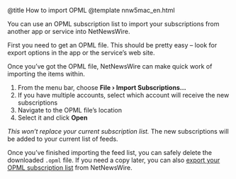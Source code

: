 @title How to import OPML
@template nnw5mac_en.html

You can use an OPML subscription list to import your subscriptions from another app or service into NetNewsWire.

First you need to get an OPML file. This should be pretty easy – look for export options in the app or the service’s web site.

Once you’ve got the OPML file, NetNewsWire can make quick work of importing the items within.

1. From the menu bar, choose **File › Import Subscriptions…**
2. If you have multiple accounts, select which account will receive the new subscriptions
3. Navigate to the OPML file’s location
4. Select it and click **Open**

*This won’t replace your current subscription list.* The new subscriptions will be added to your current list of feeds.

Once you’ve finished importing the feed list, you can safely delete the downloaded `.opml` file. If you need a copy later, you can also [export your OPML subscription list](export-opml) from NetNewsWire.